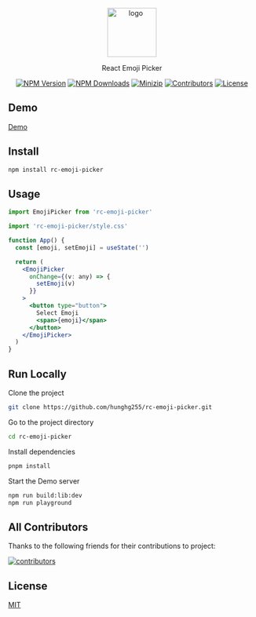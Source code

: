 <p align="center">
<a href="https://www.npmjs.com/package/rc-emoji-picker" target="_blank" rel="noopener noreferrer">
<img src="https://api.iconify.design/material-symbols:emoji-language.svg?color=%23ffed7a" alt="logo" width='100'/></a>
</p>

<p align="center">
  React Emoji Picker
</p>

<p align="center">
  <a href="https://www.npmjs.com/package/rc-emoji-picker" target="_blank" rel="noopener noreferrer"><img src="https://badge.fury.io/js/rc-emoji-picker.svg" alt="NPM Version" /></a>
  <a href="https://www.npmjs.com/package/rc-emoji-picker" target="_blank" rel="noopener noreferrer"><img src="https://img.shields.io/npm/dt/rc-emoji-picker.svg?logo=npm" alt="NPM Downloads" /></a>
  <a href="https://bundlephobia.com/result?p=rc-emoji-picker" target="_blank" rel="noopener noreferrer"><img src="https://img.shields.io/bundlephobia/minzip/rc-emoji-picker" alt="Minizip" /></a>
  <a href="https://github.com/hunghg255/rc-emoji-picker/graphs/contributors" target="_blank" rel="noopener noreferrer"><img src="https://img.shields.io/badge/all_contributors-1-orange.svg" alt="Contributors" /></a>
  <a href="https://github.com/hunghg255/rc-emoji-picker/blob/main/LICENSE" target="_blank" rel="noopener noreferrer"><img src="https://badgen.net/github/license/hunghg255/rc-emoji-picker" alt="License" /></a>
</p>

## Demo

[Demo](https://rc-emoji-picker-playground.vercel.app/)

## Install

```bash
npm install rc-emoji-picker
```

## Usage

```jsx
import EmojiPicker from 'rc-emoji-picker'

import 'rc-emoji-picker/style.css'

function App() {
  const [emoji, setEmoji] = useState('')

  return (
    <EmojiPicker
      onChange={(v: any) => {
        setEmoji(v)
      }}
    >
      <button type="button">
        Select Emoji
        <span>{emoji}</span>
      </button>
    </EmojiPicker>
  )
}
```

## Run Locally

Clone the project

```bash
git clone https://github.com/hunghg255/rc-emoji-picker.git
```

Go to the project directory

```bash
cd rc-emoji-picker
```

Install dependencies

```bash
pnpm install
```

Start the Demo server

```bash
npm run build:lib:dev
npm run playground
```

## All Contributors

Thanks to the following friends for their contributions to project:

<a href="https://github.com/hunghg255/rc-emoji-picker/graphs/contributors">
  <img src="https://contrib.rocks/image?repo=hunghg255/rc-emoji-picker" alt="contributors">
</a>

## License

[MIT](./LICENSE)
